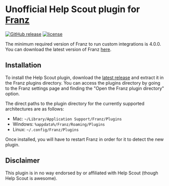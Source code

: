 # Unofficial Help Scout plugin for [Franz](http://meetfranz.com/)

[![GitHub release](https://img.shields.io/github/release/Section214/franz-help-scout.svg)](https://github.com/Section214/franz-help-scout/releases/latest)
[![license](https://img.shields.io/github/license/Section214/franz-help-scout.svg)](https://github.com/Section214/franz-help-scout/blob/master/LICENSE)

The minimum required version of Franz to run custom integrations is 4.0.0. You can download the latest version of Franz [here](http://meetfranz.com/#download).

## Installation

To install the Help Scout plugin, download the [latest release](https://github.com/Section214/franz-help-scout/releases/latest) and extract it in the Franz plugins directory. You can access the plugins directory by going to the Franz settings page and finding the "Open the Franz plugin directory" option.

The direct paths to the plugin directory for the currently supported architectures are as follows:

 * Mac: `~/Library/Application Support/Franz/Plugins`
 * Windows: `%appdata%/Franz/Roaming/Plugins`
 * Linux: `~/.config/Franz/Plugins`

Once installed, you will have to restart Franz in order for it to detect the new plugin.

## Disclaimer

This plugin is in no way endorsed by or affiliated with Help Scout (though Help Scout is awesome).
